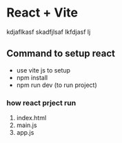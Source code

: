 # React + Vite

kdjaflkasf skadfjlsaf lkfdjasf lj

## Command to setup react
* use vite js to setup
* npm install
* npm run dev (to run project)

### how react prject run
 1. index.html 
 2. main.js
 3. app.js